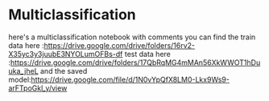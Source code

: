 # Multiclassification
here's a multiclassification notebook with comments
you can find the train data here :https://drive.google.com/drive/folders/16rv2-X35yc3y3juubE3NYOLumOFBs-df
test data here :https://drive.google.com/drive/folders/17QbRqMG4mMAn56XkWWOT1hDuuka_jheL
and the saved model:https://drive.google.com/file/d/1N0vYpQfX8LM0-Lkx9Ws9-arFTpoGkl_y/view
